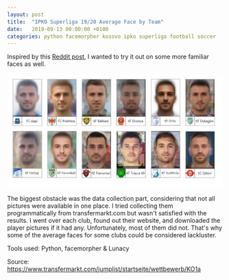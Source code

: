 ```yaml
---
layout: post
title:  "IPKO Superliga 19/20 Average Face by Team"
date:   2019-09-13 00:00:00 +0100
categories: python facemorpher kosovo ipko superliga football soccer
---
```

Inspired by this [Reddit post](https://www.fsanmartin.co/soccer-world-cup-2018-average-face-by-team/), I wanted to try it out on some more familiar faces as well.

![average face visualization](https://raw.githubusercontent.com/gentrexha/gentrexha.github.io/master/assets/images/posts/kosovo-average-face.png)

The biggest obstacle was the data collection part, considering that not all pictures were available in one place. I tried collecting them programmatically from transfermarkt.com but wasn't satisfied with the results. I went over each club, found out their website, and downloaded the player pictures if it had any. Unfortunately, most of them did not. That's why some of the average faces for some clubs could be considered lackluster. 

Tools used: Python, facemorpher & Lunacy

Source: https://www.transfermarkt.com/jumplist/startseite/wettbewerb/KO1a
